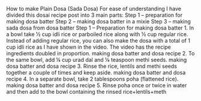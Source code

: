 How to make Plain Dosa (Sada Dosa) For ease of understanding I have divided this dosai recipe post into 3 main parts: Step 1 – preparation for making dosa batter Step 2 – making dosa batter in a mixie Step 3 – making sada dosa from dosa batter Step 1 – Preparation for making dosa batter 1. In a bowl take ½ cup idli rice or parboiled rice along with ½ cup regular rice. Instead of adding regular rice, you can also make the dosa with a total of 1 cup idli rice as I have shown in the video. The video has the recipe ingredients doubled in proportion. making dosa batter and dosa recipe 2. To the same bowl, add ¼ cup urad dal and ⅛ teaspoon methi seeds. making dosa batter and dosa recipe 3. Rinse the rice, lentils and methi seeds together a couple of times and keep aside. making dosa batter and dosa recipe 4. In a separate bowl, take 2 tablespoons poha (flattened rice). making dosa batter and dosa recipe 5. Rinse poha once or twice in water and then add to the bowl containing the rinsed rice+lentils+meth

